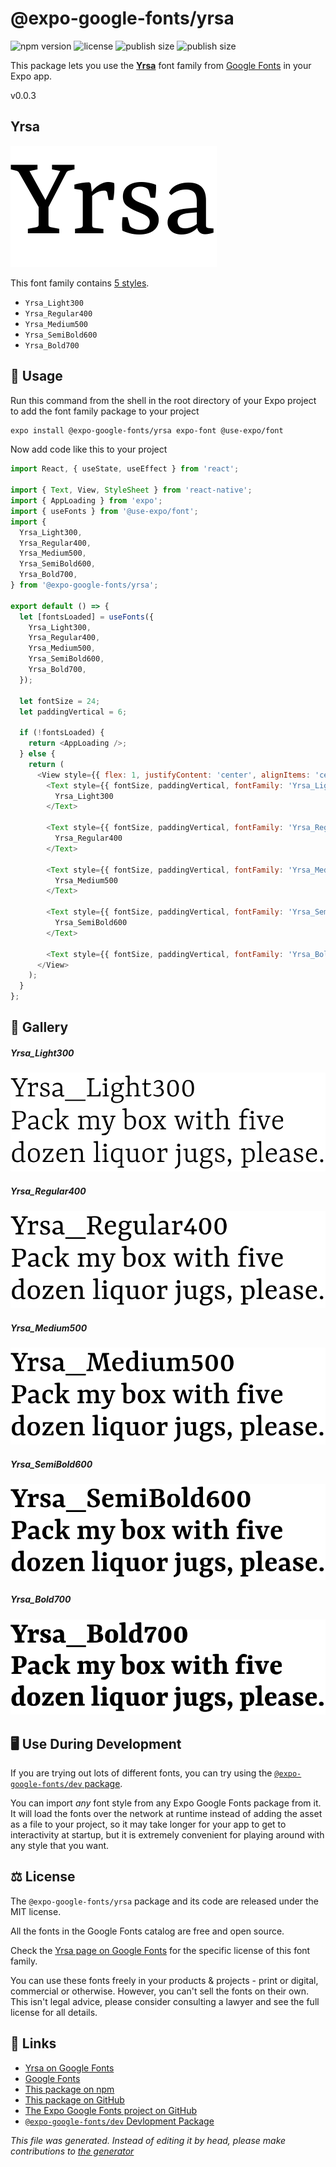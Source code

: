 # @expo-google-fonts/yrsa

![npm version](https://flat.badgen.net/npm/v/@expo-google-fonts/yrsa)
![license](https://flat.badgen.net/github/license/expo/google-fonts)
![publish size](https://flat.badgen.net/packagephobia/install/@expo-google-fonts/yrsa)
![publish size](https://flat.badgen.net/packagephobia/publish/@expo-google-fonts/yrsa)

This package lets you use the [**Yrsa**](https://fonts.google.com/specimen/Yrsa) font family from [Google Fonts](https://fonts.google.com/) in your Expo app.

v0.0.3

## Yrsa

![Yrsa](./font-family.png)

This font family contains [5 styles](#gallery).

- `Yrsa_Light300`
- `Yrsa_Regular400`
- `Yrsa_Medium500`
- `Yrsa_SemiBold600`
- `Yrsa_Bold700`

## 🔡 Usage

Run this command from the shell in the root directory of your Expo project to add the font family package to your project
```sh
expo install @expo-google-fonts/yrsa expo-font @use-expo/font
```

Now add code like this to your project
```js
import React, { useState, useEffect } from 'react';

import { Text, View, StyleSheet } from 'react-native';
import { AppLoading } from 'expo';
import { useFonts } from '@use-expo/font';
import {
  Yrsa_Light300,
  Yrsa_Regular400,
  Yrsa_Medium500,
  Yrsa_SemiBold600,
  Yrsa_Bold700,
} from '@expo-google-fonts/yrsa';

export default () => {
  let [fontsLoaded] = useFonts({
    Yrsa_Light300,
    Yrsa_Regular400,
    Yrsa_Medium500,
    Yrsa_SemiBold600,
    Yrsa_Bold700,
  });

  let fontSize = 24;
  let paddingVertical = 6;

  if (!fontsLoaded) {
    return <AppLoading />;
  } else {
    return (
      <View style={{ flex: 1, justifyContent: 'center', alignItems: 'center' }}>
        <Text style={{ fontSize, paddingVertical, fontFamily: 'Yrsa_Light300' }}>
          Yrsa_Light300
        </Text>

        <Text style={{ fontSize, paddingVertical, fontFamily: 'Yrsa_Regular400' }}>
          Yrsa_Regular400
        </Text>

        <Text style={{ fontSize, paddingVertical, fontFamily: 'Yrsa_Medium500' }}>
          Yrsa_Medium500
        </Text>

        <Text style={{ fontSize, paddingVertical, fontFamily: 'Yrsa_SemiBold600' }}>
          Yrsa_SemiBold600
        </Text>

        <Text style={{ fontSize, paddingVertical, fontFamily: 'Yrsa_Bold700' }}>Yrsa_Bold700</Text>
      </View>
    );
  }
};

```

## 📖 Gallery

##### Yrsa_Light300
![Yrsa_Light300](./b942444580e24561d6008f08b6b3145662d902d140408e9f6c92ee7cd5affa00.ttf.png)

##### Yrsa_Regular400
![Yrsa_Regular400](./9782370d37625db345595b8f48ae5156b4c8256cd4867b119af3114faa566686.ttf.png)

##### Yrsa_Medium500
![Yrsa_Medium500](./61c4e4c03498db5ec4f926576603b2102fac9f90b73b7aafe7e6ebadc30444b0.ttf.png)

##### Yrsa_SemiBold600
![Yrsa_SemiBold600](./dd8f96acf795a40fc16730d309bc4a64f1f21d96ac4e93763611cee5539b77f9.ttf.png)

##### Yrsa_Bold700
![Yrsa_Bold700](./94de8af1023c6dab0ffcb86966c85582afca7392a0c3377cd0f1cb536c9d095c.ttf.png)


## 🖥️ Use During Development

If you are trying out lots of different fonts, you can try using the [`@expo-google-fonts/dev` package](https://github.com/expo/google-fonts/tree/master/font-packages/dev#readme).

You can import *any* font style from any Expo Google Fonts package from it. It will load the fonts
over the network at runtime instead of adding the asset as a file to your project, so it may take longer
for your app to get to interactivity at startup, but it is extremely convenient
for playing around with any style that you want.

## ⚖️ License

The `@expo-google-fonts/yrsa` package and its code are released under the MIT license.

All the fonts in the Google Fonts catalog are free and open source.

Check the [Yrsa page on Google Fonts](https://fonts.google.com/specimen/Yrsa) for the specific license of this font family.

You can use these fonts freely in your products & projects - print or digital, commercial or otherwise. However, you can't sell the fonts on their own. This isn't legal advice, please consider consulting a lawyer and see the full license for all details.

## 🔗 Links

- [Yrsa on Google Fonts](https://fonts.google.com/specimen/Yrsa)
- [Google Fonts](https://fonts.google.com/)
- [This package on npm](https://www.npmjs.com/package/@expo-google-fonts/yrsa)
- [This package on GitHub](https://github.com/expo/google-fonts/tree/master/font-packages/yrsa)
- [The Expo Google Fonts project on GitHub](https://github.com/expo/google-fonts)
- [`@expo-google-fonts/dev` Devlopment Package](https://github.com/expo/google-fonts/tree/master/font-packages/dev)


*This file was generated. Instead of editing it by head, please make contributions to [the generator](https://github.com/expo/google-fonts/tree/master/packages/generator)*
